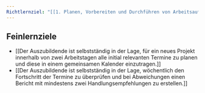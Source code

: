 ```yaml
---
Richtlernziel: "[[1. Planen, Vorbereiten und Durchführen von Arbeitsaufgaben in Abstimmung mit den kundenspezifischen Geschäfts- und Leistungsprozessen]]"
---
```

## Feinlernziele
- [[Der Auszubildende ist selbstständig in der Lage, für ein neues Projekt innerhalb von zwei Arbeitstagen alle initial relevanten Termine zu planen und diese in einem gemeinsamen Kalender einzutragen.]]
- [[Der Auszubildende ist selbstständig in der Lage, wöchentlich den Fortschritt der Termine zu überprüfen und bei Abweichungen einen Bericht mit mindestens zwei Handlungsempfehlungen zu erstellen.]]